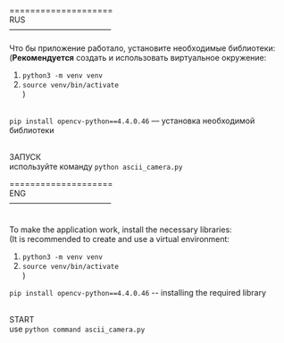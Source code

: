 ====================<br>
RUS<br>
––––––––––––––––––––––––––<br><br>
Что бы приложение работало, установите необходимые библиотеки: <br>
(<strong>Рекомендуется</strong> создать и использовать виртуальное окружение: <br>
1. `python3 -m venv venv`<br>
2. `source venv/bin/activate`<br>
)<br><br>

`pip install opencv-python==4.4.0.46` –– установка необходимой библиотеки<br><br>

ЗАПУСК<br>
используйте команду `python ascii_camera.py`

====================<br>
ENG<br>
––––––––––––––––––––––––––<br><br>


To make the application work, install the necessary libraries:<br>
(It is recommended to create and use a virtual environment:<br>

1. `python3 -m venv venv`<br>
2. `source venv/bin/activate`<br>
)

`pip install opencv-python==4.4.0.46` -- installing the required library<br><br>


START<br>
use `python command ascii_camera.py`


